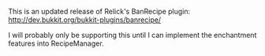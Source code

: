 This is an updated release of Relick's BanRecipe plugin: http://dev.bukkit.org/bukkit-plugins/banrecipe/

I will probably only be supporting this until I can implement the enchantment features into RecipeManager.